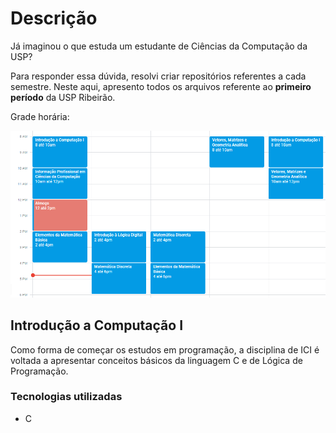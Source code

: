 # Descrição
<p>Já imaginou o que estuda um estudante de Ciências da Computação da USP?</p>
<p>Para responder essa dúvida, resolvi criar repositórios referentes a cada semestre. Neste aqui, apresento todos os arquivos referente ao <b>primeiro período</b> da USP Ribeirão. </p>
<p> Grade horária: </p>
<img src = "https://github.com/ThalitaRibeirao/Assets/blob/main/Arquivos%20Primeiro%20Semestre/Grade%201s.png">

## Introdução a Computação I
<p>Como forma de começar os estudos em programação, a disciplina de ICI é voltada a apresentar conceitos básicos da linguagem C e de Lógica de Programação. 

### Tecnologias utilizadas
- C


